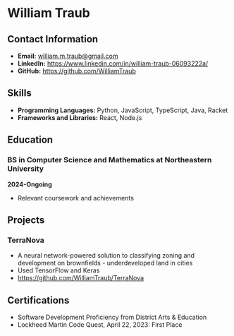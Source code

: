 # William Traub

## Contact Information
- **Email:** william.m.traub@gmail.com
- **LinkedIn:** https://www.linkedin.com/in/william-traub-06093222a/
- **GitHub:** https://github.com/WilliamTraub

## Skills
- **Programming Languages:** Python, JavaScript, TypeScript, Java, Racket
- **Frameworks and Libraries:** React, Node.js


## Education
### BS in Computer Science and Mathematics at Northeastern University
**2024-Ongoing**
- Relevant coursework and achievements

## Projects
### TerraNova
- A neural network-powered solution to classifying zoning and development on brownfields - underdeveloped land in cities
- Used TensorFlow and Keras
- https://github.com/WilliamTraub/TerraNova

## Certifications
- Software Development Proficiency from District Arts & Education
- Lockheed Martin Code Quest, April 22, 2023: First Place
